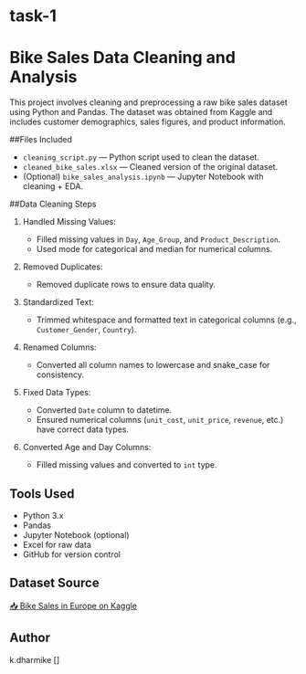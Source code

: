 # task-1
# Bike Sales Data Cleaning and Analysis

This project involves cleaning and preprocessing a raw bike sales dataset using Python and Pandas. The dataset was obtained from Kaggle and includes customer demographics, sales figures, and product information.

##Files Included

- `cleaning_script.py` — Python script used to clean the dataset.
- `cleaned_bike_sales.xlsx` — Cleaned version of the original dataset.
- (Optional) `bike_sales_analysis.ipynb` — Jupyter Notebook with cleaning + EDA.

##Data Cleaning Steps

1. Handled Missing Values:
   - Filled missing values in `Day`, `Age_Group`, and `Product_Description`.
   - Used mode for categorical and median for numerical columns.

2. Removed Duplicates:
   - Removed duplicate rows to ensure data quality.

3. Standardized Text:
   - Trimmed whitespace and formatted text in categorical columns (e.g., `Customer_Gender`, `Country`).

4. Renamed Columns:
   - Converted all column names to lowercase and snake_case for consistency.

5. Fixed Data Types:
   - Converted `Date` column to datetime.
   - Ensured numerical columns (`unit_cost`, `unit_price`, `revenue`, etc.) have correct data types.

6. Converted Age and Day Columns:
   - Filled missing values and converted to `int` type.


## Tools Used

- Python 3.x
- Pandas
- Jupyter Notebook (optional)
- Excel for raw data
- GitHub for version control

##  Dataset Source

[📥 Bike Sales in Europe on Kaggle](https://www.kaggle.com/datasets/sadiqshah/bike-sales-in-europe)


## Author
k.dharmike 
[]

